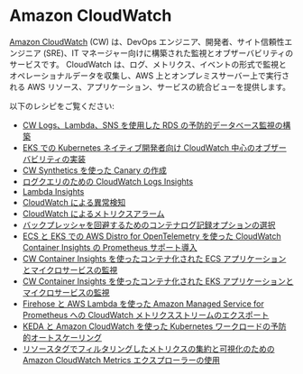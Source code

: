 # Amazon CloudWatch

[Amazon CloudWatch][cw-main] (CW) は、DevOps エンジニア、開発者、サイト信頼性エンジニア (SRE)、IT マネージャー向けに構築された監視とオブザーバビリティのサービスです。
CloudWatch は、ログ、メトリクス、イベントの形式で監視とオペレーショナルデータを収集し、AWS 上とオンプレミスサーバー上で実行される AWS リソース、アプリケーション、サービスの統合ビューを提供します。

以下のレシピをご覧ください:

- [CW Logs、Lambda、SNS を使用した RDS の予防的データベース監視の構築][rds-cw]
- [EKS での Kubernetes ネイティブ開発者向け CloudWatch 中心のオブザーバビリティの実装][swa-eks-cw]
- [CW Synthetics を使った Canary の作成][cw-synths]
- [ログクエリのための CloudWatch Logs Insights][cw-logsi]
- [Lambda Insights][cw-lambda]
- [CloudWatch による異常検知][cw-am]
- [CloudWatch によるメトリクスアラーム][cw-alarms]
- [バックプレッシャを回避するためのコンテナログ記録オプションの選択][cw-fluentbit]
- [ECS と EKS での AWS Distro for OpenTelemetry を使った CloudWatch Container Insights の Prometheus サポート導入][cwci-adot]
- [CW Container Insights を使ったコンテナ化された ECS アプリケーションとマイクロサービスの監視][cwci-ecs]
- [CW Container Insights を使ったコンテナ化された EKS アプリケーションとマイクロサービスの監視][cwci-eks]
- [Firehose と AWS Lambda を使った Amazon Managed Service for Prometheus への CloudWatch メトリクスストリームのエクスポート](recipes/lambda-cw-metrics-go-amp.md)
- [KEDA と Amazon CloudWatch を使った Kubernetes ワークロードの予防的オートスケーリング][cw-keda-eks-scaling]
- [リソースタグでフィルタリングしたメトリクスの集約と可視化のための Amazon CloudWatch Metrics エクスプローラーの使用][metrics-explorer-filter-by-tags]

[cw-main]: https://aws.amazon.com/jp/cloudwatch/
[rds-cw]: https://aws.amazon.com/blogs/database/build-proactive-database-monitoring-for-amazon-rds-with-amazon-cloudwatch-logs-aws-lambda-and-amazon-sns/
[swa-eks-cw]: https://aws.amazon.com/jp/blogs/news/implementing-cloudwatch-centric-observability-for-kubernetes-native-developers-in-amazon-elastic-kubernetes-service/
[cw-synths]: https://observability.workshop.aws/en/synthetics.html
[cw-logsi]: https://observability.workshop.aws/en/logsinsights.html
[cw-lambda]: https://observability.workshop.aws/en/logsinsights.html
[cw-am]: https://observability.workshop.aws/en/anomalydetection.html
[cw-alarms]: https://observability.workshop.aws/en/alarms/_mericalarm.html
[cw-fluentbit]: https://aws.amazon.com/blogs/containers/choosing-container-logging-options-to-avoid-backpressure/
[cwci-adot]: https://aws.amazon.com/jp/blogs/news/introducing-cloudwatch-container-insights-prometheus-support-with-aws-distro-for-opentelemetry-on-amazon-ecs-and-amazon-eks/
[cwci-ecs]: https://observability.workshop.aws/en/containerinsights/ecs.html
[cwci-eks]: https://observability.workshop.aws/en/containerinsights/eks.html
[cw-keda-eks-scaling]: https://aws.amazon.com/blogs/mt/proactive-autoscaling-of-kubernetes-workloads-with-keda-using-metrics-ingested-into-amazon-cloudwatch/
[metrics-explorer-filter-by-tags]: recipes/metrics-explorer-filter-by-tags.md
